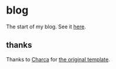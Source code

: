 # blog

The start of my blog. See it [here](TODO.org).

<!-- TODO: make this helpful -->

## thanks

Thanks to [Charca](https://github.com/Charca) for [the original template](https://github.com/Charca/sapper-blog-template).
